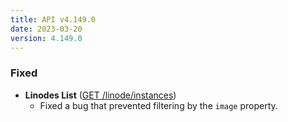 ```yaml
---
title: API v4.149.0
date: 2023-03-20
version: 4.149.0
---
```


### Fixed

* **Linodes List** ([GET /linode/instances](/docs/api/linode-instances/#linodes-list))
  * Fixed a bug that prevented filtering by the `image` property.
